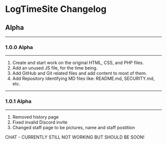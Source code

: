# LogTimeSite Changelog
## Alpha
___
### 1.0.0 Alpha
___
1. Create and start work on the original HTML, CSS, and PHP files.
2. Add an unused JS file, for the time being.
3. Add GitHub and Git related files and add content to most of them.
4. Add Repository Identifying MD files like: README.md, SECURITY.md, etc.


___
### 1.0.1 Alpha
___
1. Removed history page
2. Fixed invalid Discord invite
3. Changed staff page to be pictures, name and staff postition

CHAT - CURRENTLY STILL NOT WORKING BUT SHOULD BE SOON!
